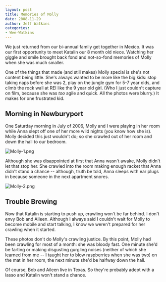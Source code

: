 ```yaml
---
layout: post
title: Memories of Molly
date: 2008-11-29
author: Jeff Watkins
categories:
- Wee-Watkins
---
```


We just returned from our bi-annual family get together in Mexico. It was our first opportunity to meet Katalin our 8 month old niece. Watching her giggle and smile brought back fond and not-so-fond memories of Molly when she was much smaller.

One of the things that made (and still makes) Molly special is she's not content being little. She's always wanted to be more like the big kids: stop taking naps before she was 2, play on the jungle gym for 5-7 year olds, and climb the rock wall at REI like the 9 year old girl. (Who I just couldn't capture on film, because she was _too_ agile and quick. All the photos were blurry.) It makes for one frustrated kid.

## Morning in Newburyport ##

One Saturday morning in July of 2006, Molly and I were playing in her room while Anna slept off one of her more wild nights (you know how she is). Molly decided this just wouldn't do; so she crawled out of her room and down the hall to our bedroom.

<div class="figure"><img class="photo" src="/assets/2008/11/molly-1.png" alt="Molly-1.png" border="0" ></div>

Although she was disappointed at first that Anna wasn't awake, Molly didn't let that stop her. She crawled into the room making enough racket that Anna didn't stand a chance -- although, truth be told, Anna sleeps with ear plugs in because someone in the next apartment snores.

<div class="figure"><img class="photo" src="/assets/2008/11/molly-2.png" alt="Molly-2.png" border="0" ></div>

## Trouble Brewing ##

Now that Katalin is starting to push up, crawling won't be far behind. I don't envy Bob and Aileen. Although I always said I couldn't wait for Molly to become mobile and start talking, I know we weren't prepared for her crawling when it started.

These photos don't do Molly's crawling justice. By this point, Molly had been crawling for most of a month: she was bloody fast. One minute she'd be farting or making disgusting gurgling noises (neither of which she learned from me -- I taught her to blow raspberries when she was two) on the mat in her room, the next minute she'd be halfway down the hall.

Of course, Bob and Aileen live in Texas. So they're probably adept with a lasso and Katalin won't stand a chance.